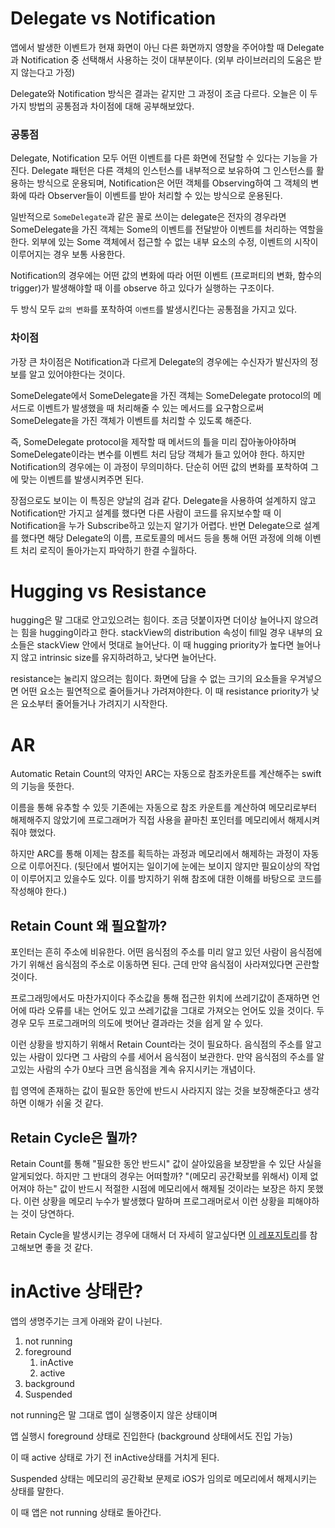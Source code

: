 # Delegate vs Notification

앱에서 발생한 이벤트가 현재 화면이 아닌 다른 화면까지 영향을 주어야할 때 Delegate과 Notification 중 선택해서 사용하는 것이 대부분이다. (외부 라이브러리의 도움은 받지 않는다고 가정)

Delegate와 Notification 방식은 결과는 같지만 그 과정이 조금 다르다. 오늘은 이 두가지 방법의 공통점과 차이점에 대해 공부해보았다.



### 공통점

Delegate, Notification 모두 어떤 이벤트를 다른 화면에 전달할 수 있다는 기능을 가진다. Delegate 패턴은 다른 객체의 인스턴스를 내부적으로 보유하여 그 인스턴스를 활용하는 방식으로 운용되며, Notification은 어떤 객체를 Observing하여 그 객체의 변화에 따라 Observer들이 이벤트를 받아 처리할 수 있는 방식으로 운용된다.

일반적으로 `SomeDelegate`과 같은 꼴로 쓰이는 delegate은 전자의 경우라면 SomeDelegate을 가진 객체는 Some의 이벤트를 전달받아 이벤트를 처리하는 역할을 한다. 외부에 있는 Some 객체에서 접근할 수 없는 내부 요소의 수정, 이벤트의 시작이 이루어지는 경우 보통 사용한다.

Notification의 경우에는 어떤 값의 변화에 따라 어떤 이벤트 (프로퍼티의 변화, 함수의 trigger)가 발생해야할 때 이를 observe 하고 있다가 실행하는 구조이다. 

두 방식 모두 `값의 변화`를 포착하여 `이벤트`를 발생시킨다는 공통점을 가지고 있다.



### 차이점

가장 큰 차이점은 Notification과 다르게 Delegate의 경우에는 수신자가 발신자의 정보를 알고 있어야한다는 것이다.

SomeDelegate에서 SomeDelegate을 가진 객체는 SomeDelegate protocol의 메서드로 이벤트가 발생했을 때 처리해줄 수 있는 메서드를 요구함으로써 SomeDelegate을 가진 객체가 이벤트를 처리할 수 있도록 해준다.

즉, SomeDelegate protocol을 제작할 때 메서드의 틀을 미리 잡아놓아야하며 SomeDelegate이라는 변수를 이벤트 처리 담당 객체가 들고 있어야 한다. 하지만 Notification의 경우에는 이 과정이 무의미하다. 단순히 어떤 값의 변화를 포착하여 그에 맞는 이벤트를 발생시켜주면 된다. 

장점으로도 보이는 이 특징은 양날의 검과 같다. Delegate을 사용하여 설계하지 않고 Notification만 가지고 설계를 했다면 다른 사람이 코드를 유지보수할 때 이 Notification을 누가 Subscribe하고 있는지 알기가 어렵다. 반면 Delegate으로 설계를 했다면 해당 Delegate의 이름, 프로토콜의 메서드 등을 통해 어떤 과정에 의해 이벤트 처리 로직이 돌아가는지 파악하기 한결 수월하다.


# Hugging vs Resistance

hugging은 말 그대로 안고있으려는 힘이다. 조금 덧붙이자면 더이상 늘어나지 않으려는 힘을 hugging이라고 한다. stackView의 distribution 속성이 fill일 경우 내부의 요소들은 stackView 안에서 멋대로 늘어난다. 이 때 hugging priority가 높다면 늘어나지 않고 intrinsic size를 유지하려하고, 낮다면 늘어난다.



resistance는 눌리지 않으려는 힘이다. 화면에 담을 수 없는 크기의 요소들을 우겨넣으면 어떤 요소는 필연적으로 줄어들거나 가려져야한다. 이 때 resistance priority가 낮은 요소부터 줄어들거나 가려지기 시작한다.

# AR

Automatic Retain Count의 약자인 ARC는 자동으로 참조카운트를 계산해주는 swift의 기능을 뜻한다.

이름을 통해 유추할 수 있듯 기존에는 자동으로 참조 카운트를 계산하여 메모리로부터 해제해주지 않았기에 프로그래머가 직접 사용을 끝마친 포인터를 메모리에서 해제시켜줘야 했었다.

하지만 ARC를 통해 이제는 참조를 획득하는 과정과 메모리에서 해제하는 과정이 자동으로 이루어진다. (뒷단에서 벌어지는 일이기에 눈에는 보이지 않지만 필요이상의 작업이 이루어지고 있을수도 있다. 이를 방지하기 위해 참조에 대한 이해를 바탕으로 코드를 작성해야 한다.)



## Retain Count 왜 필요할까?

포인터는 흔히 주소에 비유한다. 어떤 음식점의 주소를 미리 알고 있던 사람이 음식점에 가기 위해선 음식점의 주소로 이동하면 된다. 근데 만약 음식점이 사라져있다면 곤란할 것이다.

프로그래밍에서도 마찬가지이다 주소값을 통해 접근한 위치에 쓰레기값이 존재하면 언어에 따라 오류를 내는 언어도 있고 쓰레기값을 그대로 가져오는 언어도 있을 것이다. 두 경우 모두 프로그래머의 의도에 벗어난 결과라는 것을 쉽게 알 수 있다.

이런 상황을 방지하기 위해서 Retain Count라는 것이 필요하다. 음식점의 주소를 알고있는 사람이 있다면 그 사람의 수를 세어서 음식점이 보관한다. 만약 음식점의 주소를 알고있는 사람의 수가 0보다 크면 음식점을 계속 유지시키는 개념이다.

힙 영역에 존재하는 값이 필요한 동안에 반드시 사라지지 않는 것을 보장해준다고 생각하면 이해가 쉬울 것 같다.



## Retain Cycle은 뭘까?

Retain Count를 통해 "필요한 동안 반드시" 값이 살아있음을 보장받을 수 있단 사실을 알게되었다. 하지만 그 반대의 경우는 어떠할까? "(메모리 공간확보를 위해서) 이제 없어져야 하는" 값이 반드시 적절한 시점에 메모리에서 해제될 것이라는 보장은 하지 못했다. 이런 상황을 메모리 누수가 발생했다 말하며 프로그래머로서 이런 상황을 피해야하는 것이 당연하다.

Retain Cycle을 발생시키는 경우에 대해서 더 자세히 알고싶다면 [이 레포지토리](https://github.com/godrm/RetainCycleApp)를 참고해보면 좋을 것 같다.


# inActive 상태란?

앱의 생명주기는 크게 아래와 같이 나뉜다.

1. not running
2. foreground
   1. inActive
   2. active
3. background
4. Suspended



not running은 말 그대로 앱이 실행중이지 않은 상태이며

앱 실행시 foreground 상태로 진입한다 (background 상태에서도 진입 가능)

이 때 active 상태로 가기 전 inActive상태를 거치게 된다.

Suspended 상태는 메모리의 공간확보 문제로 iOS가 임의로 메모리에서 해제시키는 상태를 말한다.

이 때 앱은 not running 상태로 돌아간다. 
